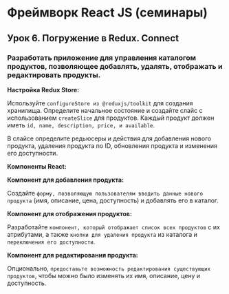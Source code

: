# Фреймворк React JS (семинары)

## Урок 6. Погружение в Redux. Connect

### Разработать приложение для управления каталогом продуктов, позволяющее добавлять, удалять, отображать и редактировать продукты.

**Настройка Redux Store:**

Используйте `configureStore из @reduxjs/toolkit` для создания хранилища.
Определите начальное состояние и создайте слайс с использованием `createSlice` для продуктов. Каждый продукт должен иметь `id, name, description, price, и available`.

В слайсе определите редьюсеры и действия для добавления нового продукта, удаления продукта по ID, обновления продукта и изменения его доступности.

**Компоненты React:**

**Компонент для добавления продукта:**

Создайте `форму, позволяющую пользователям вводить данные нового продукта` (имя, описание, цена, доступность) и добавлять его в каталог.

**Компонент для отображения продуктов:**

Разработайте `компонент, который отображает список всех продуктов` с их атрибутами, а также `кнопки для удаления продукта` из каталога и `переключения его доступности`.

**Компонент для редактирования продукта:**

Опционально, `предоставьте возможность редактирования существующих продуктов`, чтобы можно было изменять их имя, описание, цену и доступность.
